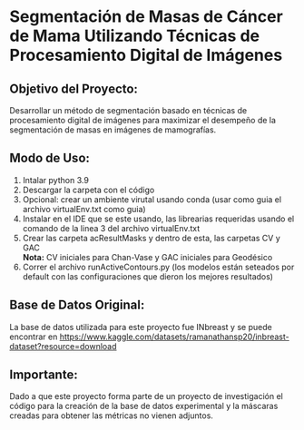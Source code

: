 # Segmentación de Masas de Cáncer de Mama Utilizando Técnicas de Procesamiento Digital de Imágenes

## Objetivo del Proyecto:
Desarrollar un método de segmentación basado en técnicas de procesamiento digital de imágenes para maximizar el desempeño de la segmentación de masas en imágenes de mamografías.
 
## Modo de Uso:
1. Intalar python 3.9
2. Descargar la carpeta con el código
3. Opcional: crear un ambiente virutal usando conda (usar como guia el archivo virtualEnv.txt como guia)
4. Instalar en el IDE que se este usando, las librearias requeridas usando el comando de la linea 3 del archivo virtualEnv.txt
5. Crear las carpeta acResultMasks y dentro de esta, las carpetas CV y GAC  
    **Nota:** CV iniciales para Chan-Vase y GAC iniciales para Geodésico
6. Correr el archivo runActiveContours.py (los modelos están seteados por default con las configuraciones que dieron los mejores resultados)

## Base de Datos Original:
La base de datos utilizada para este proyecto fue INbreast y se puede encontrar en https://www.kaggle.com/datasets/ramanathansp20/inbreast-dataset?resource=download

## Importante:
Dado a que este proyecto forma parte de un proyecto de investigación el código para la creación de la base de datos experimental y la máscaras creadas para obtener las métricas no vienen adjuntos. 
